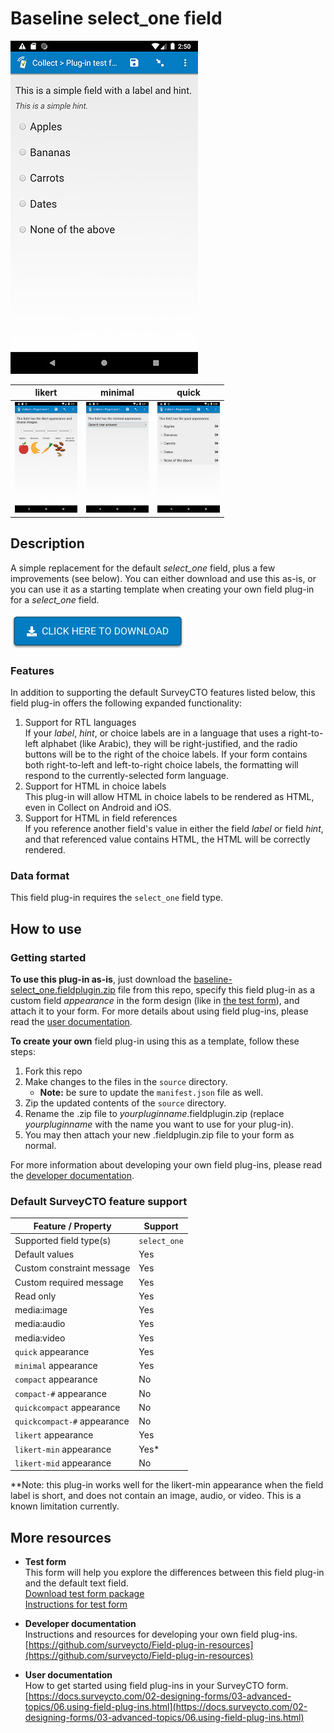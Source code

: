 # Baseline select_one field

![Default appearance for the 'baseline-select_one' field plug-in](extras/baseline-select_one.jpg)

| likert | minimal | quick |
| --- | --- | --- |
| <img src="extras/baseline-select_one-likert.jpg" alt="likert appearance" title="likert appearance" width="100px"/> | <img src="extras/baseline-select_one-minimal.jpg" alt="minimal appearance" title="minimal appearance" width="100px"/> | <img src="extras/baseline-select_one-quick.jpg" alt="quick appearance" title="quick appearance" width="100px"/> |

## Description

A simple replacement for the default *select_one* field, plus a few improvements (see below). You can either download and use this as-is, or you can use it as a starting template when creating your own field plug-in for a *select_one* field.

[![Download now](extras/download-button.png)](https://github.com/surveycto/baseline-select_one/raw/master/baseline-select_one.fieldplugin.zip)

### Features

In addition to supporting the default SurveyCTO features listed below, this field plug-in offers the following expanded functionality:

1. Support for RTL languages  
    If your *label*, *hint*, or choice labels are in a language that uses a right-to-left alphabet (like Arabic), they will be right-justified, and the radio buttons will be to the right of the choice labels. If your form contains both right-to-left and left-to-right choice labels, the formatting will respond to the currently-selected form language.
1. Support for HTML in choice labels  
    This plug-in will allow HTML in choice labels to be rendered as HTML, even in Collect on Android and iOS.
1. Support for HTML in field references  
    If you reference another field's value in either the field *label* or field *hint*, and that referenced value contains HTML, the HTML will be correctly rendered.

### Data format

This field plug-in requires the `select_one` field type.

## How to use

### Getting started

**To use this plug-in as-is**, just download the [baseline-select_one.fieldplugin.zip](https://github.com/surveycto/baseline-select_one/raw/master/baseline-select_one.fieldplugin.zip) file from this repo, specify this field plug-in as a custom field *appearance* in the form design (like in [the test form](https://github.com/surveycto/baseline-select_one/raw/master/extras/test-form/test-form-package-baseline-select_one.zip)), and attach it to your form. For more details about using field plug-ins, please read the [user documentation](https://docs.surveycto.com/02-designing-forms/03-advanced-topics/06.using-field-plug-ins.html).

**To create your own** field plug-in using this as a template, follow these steps:

1. Fork this repo
1. Make changes to the files in the `source` directory.  
    * **Note:** be sure to update the `manifest.json` file as well.
1. Zip the updated contents of the `source` directory.
1. Rename the .zip file to *yourpluginname*.fieldplugin.zip (replace *yourpluginname* with the name you want to use for your plug-in).
1. You may then attach your new .fieldplugin.zip file to your form as normal.

For more information about developing your own field plug-ins, please read the [developer documentation](https://github.com/surveycto/Field-plug-in-resources).

### Default SurveyCTO feature support

| Feature / Property | Support |
| --- | --- |
| Supported field type(s) | `select_one`|
| Default values | Yes |
| Custom constraint message | Yes |
| Custom required message | Yes |
| Read only | Yes |
| media:image | Yes |
| media:audio | Yes |
| media:video | Yes |
| `quick` appearance | Yes |
| `minimal` appearance | Yes |
| `compact` appearance | No |
| `compact-#` appearance | No |
| `quickcompact` appearance | No |
| `quickcompact-#` appearance | No |
| `likert` appearance | Yes |
| `likert-min` appearance | Yes* |
| `likert-mid` appearance | No |

**Note: this plug-in works well for the likert-min appearance when the field label is short, and does not contain an image, audio, or video. This is a known limitation currently.

## More resources

* **Test form**  
This form will help you explore the differences between this field plug-in and the default text field.  
[Download test form package](https://github.com/surveycto/baseline-select_one/raw/master/extras/test-form/test-form-package-baseline-select_one.zip)  
[Instructions for test form](/extras/test-form/README.md)

* **Developer documentation**  
Instructions and resources for developing your own field plug-ins.  
[https://github.com/surveycto/Field-plug-in-resources](https://github.com/surveycto/Field-plug-in-resources)

* **User documentation**  
How to get started using field plug-ins in your SurveyCTO form.  
[https://docs.surveycto.com/02-designing-forms/03-advanced-topics/06.using-field-plug-ins.html](https://docs.surveycto.com/02-designing-forms/03-advanced-topics/06.using-field-plug-ins.html)
